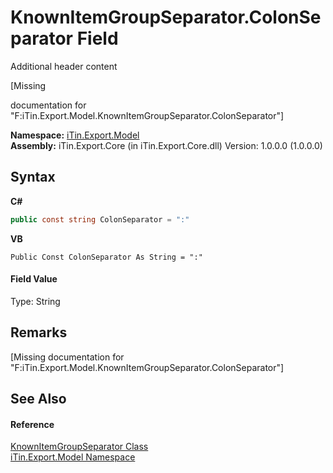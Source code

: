 # KnownItemGroupSeparator.ColonSeparator Field
Additional header content 

\[Missing <summary> documentation for "F:iTin.Export.Model.KnownItemGroupSeparator.ColonSeparator"\]

**Namespace:**&nbsp;<a href="ef57ffcc-e95e-b212-5a46-9aa6f5a3511f">iTin.Export.Model</a><br />**Assembly:**&nbsp;iTin.Export.Core (in iTin.Export.Core.dll) Version: 1.0.0.0 (1.0.0.0)

## Syntax

**C#**<br />
``` C#
public const string ColonSeparator = ":"
```

**VB**<br />
``` VB
Public Const ColonSeparator As String = ":"
```


#### Field Value
Type: String

## Remarks
\[Missing <remarks> documentation for "F:iTin.Export.Model.KnownItemGroupSeparator.ColonSeparator"\]

## See Also


#### Reference
<a href="ca05fe36-dd35-714b-8205-13c0a81dad46">KnownItemGroupSeparator Class</a><br /><a href="ef57ffcc-e95e-b212-5a46-9aa6f5a3511f">iTin.Export.Model Namespace</a><br />